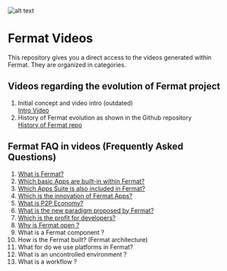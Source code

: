 ![alt text](https://github.com/bitDubai/media-kit/blob/master/MediaKit/Fermat%20Branding/Fermat%20Logotype/Fermat_Logo_3D.png "Fermat Logo")

# Fermat Videos

This repository gives you a direct access to the videos generated within Fermat.
They are organized in categories.

## Videos regarding the evolution of Fermat project
1. Initial concept and video intro (outdated) <br> [Intro Video](https://youtu.be/bLiqhTrEWMU)
2. History of Fermat evolution as shown in the Github repository<br>[History of Fermat repo](https://www.youtube.com/watch?v=86m88YG1Mxk)

## Fermat FAQ in videos (Frequently Asked Questions)
1. [What is Fermat?](https://www.youtube.com/watch?v=_Ovgf4GOues)
2. [Which basic Apps are built-in within Fermat?](https://www.youtube.com/watch?v=oqkbXcFHmj4)
3. [Which Apps Suite is also included in Fermat?](https://www.youtube.com/watch?v=tvitElE13Ws)
4. [Which is the innovation of Fermat Apps?](https://www.youtube.com/watch?v=BQTeS9ZvxTI)
5. [What is P2P Economy?](https://www.youtube.com/watch?v=nPESSr2ww5M)
6. [What is the new paradigm proposed by Fermat?](https://www.youtube.com/watch?v=7q3tXmO0KY0)
7. [Which is the profit for developers?](https://www.youtube.com/watch?v=ZNms-kTcLwc)
8. [Why is Fermat open ?](https://www.youtube.com/watch?v=7oqgl4Omjt0)
9. What is a Fermat component ?
10. How is the Fermat built? (Fermat architecture)
11. What for do we use platforms in Fermat?
12. What is an uncontrolled environment ?
13. What  is a workflow ?



